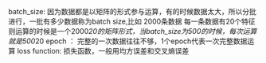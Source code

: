 batch_size: 因为数据都是以矩阵的形式参与运算，有的时候数据太大，所以分批进行，一批有多少数据称为batch size,比如 2000条数据 每一条数据有20个特征 则运算的时候是一个2000*20的矩阵形式，当batch_size为500的时候，每次运算就是500*20
epoch ： 完整的一次数据往往不够，1个epoch代表一次完整数据运算
loss function: 损失函数，一般用均方误差和交叉熵误差

